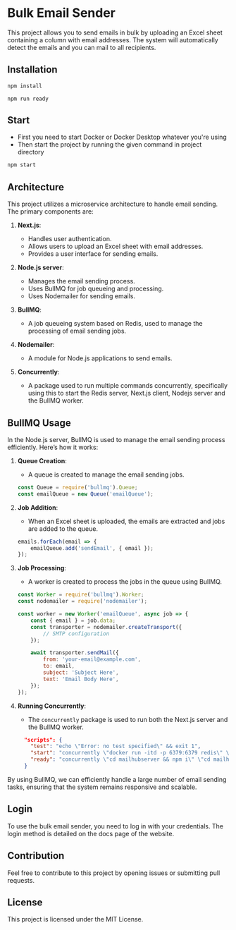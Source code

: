 # Bulk Email Sender

This project allows you to send emails in bulk by uploading an Excel sheet containing a column with email addresses. The system will automatically detect the emails and you can mail to all recipients.

## Installation

```bash
npm install
```
```
npm run ready
```

## Start

- First you need to start Docker or Docker Desktop whatever you're using
- Then start the project by running the given command in project directory 
```bash
npm start
```

## Architecture

This project utilizes a microservice architecture to handle email sending. The primary components are:

1. **Next.js**: 
    - Handles user authentication.
    - Allows users to upload an Excel sheet with email addresses.
    - Provides a user interface for sending emails.

2. **Node.js server**:
    - Manages the email sending process.
    - Uses BullMQ for job queueing and processing.
    - Uses Nodemailer for sending emails.

3. **BullMQ**:
    - A job queueing system based on Redis, used to manage the processing of email sending jobs.

4. **Nodemailer**:
    - A module for Node.js applications to send emails.

5. **Concurrently**:
    - A package used to run multiple commands concurrently, specifically using this to start the Redis server, Next.js client, Nodejs server and the BullMQ worker.

## BullMQ Usage

In the Node.js server, BullMQ is used to manage the email sending process efficiently. Here’s how it works:

1. **Queue Creation**:
    - A queue is created to manage the email sending jobs.

    ```javascript
    const Queue = require('bullmq').Queue;
    const emailQueue = new Queue('emailQueue');
    ```

2. **Job Addition**:
    - When an Excel sheet is uploaded, the emails are extracted and jobs are added to the queue.

    ```javascript
    emails.forEach(email => {
        emailQueue.add('sendEmail', { email });
    });
    ```

3. **Job Processing**:
    - A worker is created to process the jobs in the queue using BullMQ.

    ```javascript
    const Worker = require('bullmq').Worker;
    const nodemailer = require('nodemailer');

    const worker = new Worker('emailQueue', async job => {
        const { email } = job.data;
        const transporter = nodemailer.createTransport({
            // SMTP configuration
        });

        await transporter.sendMail({
            from: 'your-email@example.com',
            to: email,
            subject: 'Subject Here',
            text: 'Email Body Here',
        });
    });
    ```

4. **Running Concurrently**:
    - The `concurrently` package is used to run both the Next.js server and the BullMQ worker.

    ```json
      "scripts": {
        "test": "echo \"Error: no test specified\" && exit 1",
        "start": "concurrently \"docker run -itd -p 6379:6379 redis\" \"cd mailhubserver && node worker.js\" \"cd mailhubserver && npm start\" \"cd mailhubclient && npm run dev\"",
        "ready": "concurrently \"cd mailhubserver && npm i\" \"cd mailhubclient && npm i\""
      }
    ```

By using BullMQ, we can efficiently handle a large number of email sending tasks, ensuring that the system remains responsive and scalable.

## Login

To use the bulk email sender, you need to log in with your credentials. The login method is detailed on the docs page of the website.

## Contribution

Feel free to contribute to this project by opening issues or submitting pull requests.

## License

This project is licensed under the MIT License.
